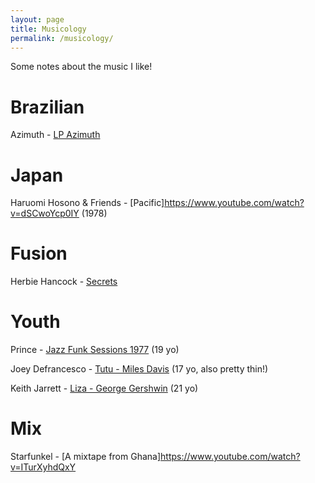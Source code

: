 ```yaml
---
layout: page
title: Musicology
permalink: /musicology/
---
```


Some notes about the music I like!

# Brazilian
Azimuth - [LP Azimuth](https://www.youtube.com/watch?v=m6PxI_-MowE)

# Japan

Haruomi Hosono & Friends - [Pacific]https://www.youtube.com/watch?v=dSCwoYcp0IY (1978)

# Fusion
Herbie Hancock - [Secrets](https://www.youtube.com/watch?v=gMdJzUVHRwU)

# Youth
Prince - [Jazz Funk Sessions 1977](https://www.youtube.com/watch?v=YQKl870Sm_g) (19 yo)

Joey Defrancesco - [Tutu - Miles Davis](https://www.youtube.com/watch?v=7KdZPFyXq5Y) (17 yo, also pretty thin!)

Keith Jarrett - [Liza - George Gershwin](https://www.youtube.com/watch?v=jD2a3mo8z5M) (21 yo)

# Mix

Starfunkel - [A mixtape from Ghana]https://www.youtube.com/watch?v=ITurXyhdQxY
